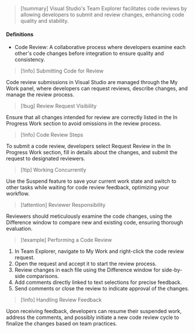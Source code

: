 >[!summary]
>Visual Studio's Team Explorer facilitates code reviews by allowing developers to submit and review changes, enhancing code quality and stability.

#### Definitions
- Code Review: A collaborative process where developers examine each other's code changes before integration to ensure quality and consistency.

>[!info] Submitting Code for Review

Code review submissions in Visual Studio are managed through the My Work panel, where developers can request reviews, describe changes, and manage the review process.

>[!bug] Review Request Visibility

Ensure that all changes intended for review are correctly listed in the In Progress Work section to avoid omissions in the review process.

>[!info] Code Review Steps

To submit a code review, developers select Request Review in the In Progress Work section, fill in details about the changes, and submit the request to designated reviewers.

>[!tip] Working Concurrently

Use the Suspend feature to save your current work state and switch to other tasks while waiting for code review feedback, optimizing your workflow.

>[!attention] Reviewer Responsibility

Reviewers should meticulously examine the code changes, using the Difference window to compare new and existing code, ensuring thorough evaluation.

>[!example] Performing a Code Review

1. In Team Explorer, navigate to My Work and right-click the code review request.
2. Open the request and accept it to start the review process.
3. Review changes in each file using the Difference window for side-by-side comparisons.
4. Add comments directly linked to text selections for precise feedback.
5. Send comments or close the review to indicate approval of the changes.

>[!info] Handling Review Feedback

Upon receiving feedback, developers can resume their suspended work, address the comments, and possibly initiate a new code review cycle to finalize the changes based on team practices.